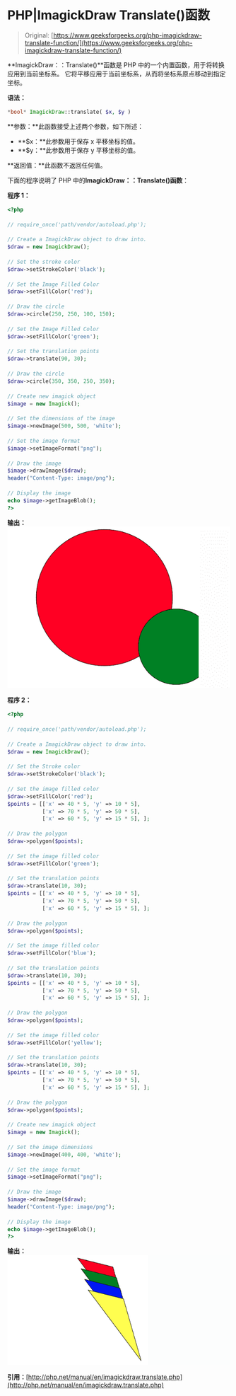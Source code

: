 # PHP|ImagickDraw Translate()函数

> Original: [https://www.geeksforgeeks.org/php-imagickdraw-translate-function/](https://www.geeksforgeeks.org/php-imagickdraw-translate-function/)

**ImagickDraw：：Translate()**函数是 PHP 中的一个内置函数，用于将转换应用到当前坐标系。 它将平移应用于当前坐标系，从而将坐标系原点移动到指定坐标。

**语法：**

```php
*bool* ImagickDraw::translate( $x, $y )
```

**参数：**此函数接受上述两个参数，如下所述：

*   **$x：**此参数用于保存 x 平移坐标的值。
*   **$y：**此参数用于保存 y 平移坐标的值。

**返回值：**此函数不返回任何值。

下面的程序说明了 PHP 中的**ImagickDraw：：Translate()函数**：

**程序 1：**

```php
<?php

// require_once('path/vendor/autoload.php');

// Create a ImagickDraw object to draw into.
$draw = new ImagickDraw();

// Set the stroke color
$draw->setStrokeColor('black');

// Set the Image Filled Color
$draw->setFillColor('red');

// Draw the circle
$draw->circle(250, 250, 100, 150);

// Set the Image Filled Color
$draw->setFillColor('green');

// Set the translation points
$draw->translate(90, 30);

// Draw the circle
$draw->circle(350, 350, 250, 350);

// Create new imagick object
$image = new Imagick();

// Set the dimensions of the image
$image->newImage(500, 500, 'white');

// Set the image format
$image->setImageFormat("png");

// Draw the image
$image->drawImage($draw);
header("Content-Type: image/png");

// Display the image
echo $image->getImageBlob();
?>
```

**输出：**
![translate()](img/9b95f2de610a89f3d2cc6f2e2b04a9b5.png)

**程序 2：**

```php
<?php

// require_once('path/vendor/autoload.php');

// Create a ImagickDraw object to draw into.
$draw = new ImagickDraw();

// Set the Stroke color
$draw->setStrokeColor('black');

// Set the image filled color 
$draw->setFillColor('red');
$points = [['x' => 40 * 5, 'y' => 10 * 5], 
           ['x' => 70 * 5, 'y' => 50 * 5], 
           ['x' => 60 * 5, 'y' => 15 * 5], ];

// Draw the polygon
$draw->polygon($points);

// Set the image filled color 
$draw->setFillColor('green');

// Set the translation points
$draw->translate(10, 30);
$points = [['x' => 40 * 5, 'y' => 10 * 5], 
           ['x' => 70 * 5, 'y' => 50 * 5], 
           ['x' => 60 * 5, 'y' => 15 * 5], ];

// Draw the polygon
$draw->polygon($points);

// Set the image filled color 
$draw->setFillColor('blue');

// Set the translation points
$draw->translate(10, 30);
$points = [['x' => 40 * 5, 'y' => 10 * 5], 
           ['x' => 70 * 5, 'y' => 50 * 5], 
           ['x' => 60 * 5, 'y' => 15 * 5], ];

// Draw the polygon
$draw->polygon($points);

// Set the image filled color
$draw->setFillColor('yellow');

// Set the translation points
$draw->translate(10, 30);
$points = [['x' => 40 * 5, 'y' => 10 * 5], 
           ['x' => 70 * 5, 'y' => 50 * 5], 
           ['x' => 60 * 5, 'y' => 15 * 5], ];

// Draw the polygon
$draw->polygon($points);

// Create new imagick object
$image = new Imagick();

// Set the image dimensions
$image->newImage(400, 400, 'white');

// Set the image format
$image->setImageFormat("png");

// Draw the image 
$image->drawImage($draw);
header("Content-Type: image/png");

// Display the image
echo $image->getImageBlob();
?>
```

**输出：**
![](img/92426e1af0b8e14966a42629f5443d09.png)

**引用：**[http://php.net/manual/en/imagickdraw.translate.php](http://php.net/manual/en/imagickdraw.translate.php)